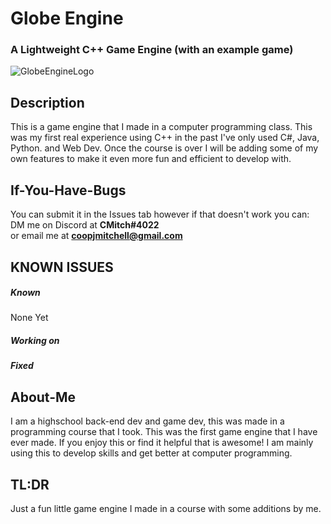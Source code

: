 # Globe Engine
### A Lightweight C++ Game Engine (with an example game)
![GlobeEngineLogo](https://github.com/CMitch213/GlobeEngine/assets/110313496/94f15e00-f9a8-4d01-81b9-fe1b15b8d438)

## Description
This is a game engine that I made in a computer programming class. 
This was my first real experience using C++ in the past I've only used C#, Java, Python. and Web Dev. 
Once the course is over I will be adding some of my own features to make it even more fun and efficient to develop with.

## If-You-Have-Bugs
You can submit it in the Issues tab however if that doesn't work you can:
<br>
DM me on Discord at **CMitch#4022**
<br>
or email me at **coopjmitchell@gmail.com**

## KNOWN ISSUES
##### Known
None Yet
##### Working on

##### Fixed


## About-Me
I am a highschool back-end dev and game dev, this was made in a programming course that I took.
This was the first game engine that I have ever made.
If you enjoy this or find it helpful that is awesome! I am mainly using this to develop skills and get better at computer programming.

## TL:DR
Just a fun little game engine I made in a course with some additions by me.
